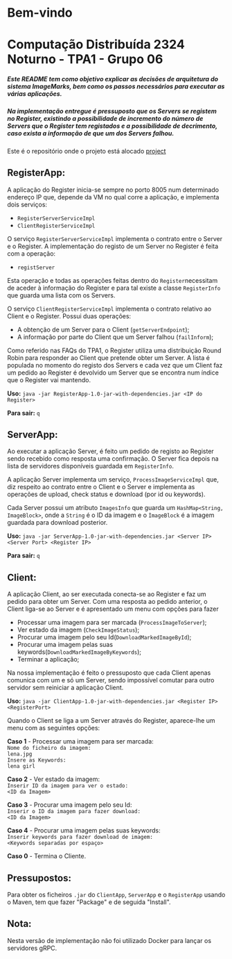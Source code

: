 # Bem-vindo

# Computação Distribuída 2324 Noturno - TPA1 - Grupo 06

##### Este README tem como objetivo explicar as decisões de arquitetura do sistema ImageMarks, bem como os passos necessários para executar as várias aplicações.
##### Na implementação entregue é pressuposto que os Servers se registem no Register, existindo a possibilidade de incremento do número de Servers que o Register tem registados e a possibilidade de decrimento, caso exista a informação de que um dos Servers falhou.

Este é o  repositório onde o projeto está alocado [project](https://github.com/sofiafernandescd/cd_meim2324)

## RegisterApp:

A aplicação do Register inicia-se sempre no porto 8005 num determinado endereço IP que, depende da VM no qual corre a aplicação, e implementa dois serviços: 
- `RegisterServerServiceImpl`
- `ClientRegisterServiceImpl`

O serviço `RegisterServerServiceImpl` implementa o contrato entre o Server e o Register. A implementação do registo de um Server no Register é feita com a operação:
- `registServer` 

Esta operação e todas as operações feitas dentro do `Register`necessitam de aceder à informação do Register e para tal existe a classe `RegisterInfo` que guarda uma lista com os Servers.

O serviço `ClientRegisterServiceImpl` implementa o contrato relativo ao Client e o Register. 
Possui duas operações: 
- A obtenção de um Server para o Client (`getServerEndpoint`);
- A informação por parte do Client que um Server falhou (`failInform`);

Como referido nas FAQs do TPA1, o Register utiliza uma distribuição Round Robin para responder ao Client que pretende obter um Server. 
A lista é populada no momento do registo dos Servers e cada vez que um Client faz um pedido ao Register é devolvido um Server que se encontra num índice que o Register vai mantendo.

**Uso:** `java -jar RegisterApp-1.0-jar-with-dependencies.jar <IP do Register>`

**Para sair:** `q`


## ServerApp:

Ao executar a aplicação Server, é feito um pedido de registo ao Register sendo recebido como resposta uma confirmação. O Server fica depois na lista de servidores disponíveis guardada em `RegisterInfo`.

A aplicação Server implementa um serviço, `ProcessImageServiceImpl` que, diz respeito ao contrato entre o Client e o Server e implementa as operações de upload, check status e download (por id ou keywords).

Cada Server possui um atributo `ImagesInfo` que guarda um `HashMap<String, ImageBlock>`, onde a `String` é o ID da imagem e o `ÌmageBlock` é a imagem guardada para download posterior.

**Uso:** `java -jar ServerApp-1.0-jar-with-dependencies.jar <Server IP> <Server Port> <Register IP>`

**Para sair:** `q`

## Client:

A aplicação Client, ao ser executada conecta-se ao Register e faz um pedido para obter um Server. 
Com uma resposta ao pedido anterior, o Client liga-se ao Server e é apresentado um menu com opções para fazer 
- Processar uma imagem para ser marcada (`ProcessImageToServer`);
- Ver estado da imagem (`CheckImageStatus`);
- Procurar uma imagem pelo seu Id(`DownloadMarkedImageById`);
- Procurar uma imagem pelas suas keywords(`DownloadMarkedImageByKeywords`);
- Terminar a aplicação;

Na nossa implementação é feito o pressuposto que cada Client apenas comunica com um e só um Server, sendo impossível 
comutar para outro servidor sem reiniciar a aplicação Client.

**Uso:** `java -jar ClientApp-1.0-jar-with-dependencies.jar <Register IP> <RegisterPort>`

Quando o Client se liga a um Server através do Register, aparece-lhe um menu com as seguintes opções: 

**Caso 1** - Processar uma imagem para ser marcada:<br>
`Nome do ficheiro da imagem:` <br>
`lena.jpg` <br>
`Insere as Keywords:` <br>
`lena girl` <br>

**Caso 2** - Ver estado da imagem:<br>
`Inserir ID da imagem para ver o estado:` <br>
`<ID da Imagem>` <br>

**Caso 3** - Procurar uma imagem pelo seu Id:<br>
`Inserir o ID da imagem para fazer download:` <br>
`<ID da Imagem>` <br>

**Caso 4** - Procurar uma imagem pelas suas keywords:<br>
`Inserir keywords para fazer download de imagem:` <br>
`<Keywords separadas por espaço>` <br>

**Caso 0** - Termina o Cliente.

## Pressupostos:
Para obter os ficheiros `.jar` do `ClientApp`, `ServerApp` e o `RegisterApp` usando o Maven, tem que fazer "Package" e de seguida "Install".

## Nota:
Nesta versão de implementação não foi utilizado Docker para lançar os servidores gRPC.